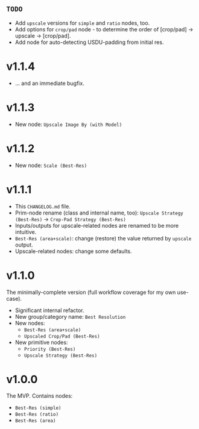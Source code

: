 ## `TODO`

- Add `upscale` versions for `simple` and `ratio` nodes, too.
- Add options for `crop/pad` node - to determine the order of [crop/pad] -> upscale -> [crop/pad].
- Add node for auto-detecting USDU-padding from initial res.

# v1.1.4

- ... and an immediate bugfix.

# v1.1.3

- New node: `Upscale Image By (with Model)`

# v1.1.2

- New node: `Scale (Best-Res)`

# v1.1.1

- This `CHANGELOG.md` file.
- Prim-node rename (class and internal name, too): `Upscale Strategy (Best-Res)` -> `Crop-Pad Strategy (Best-Res)`
- Inputs/outputs for upscale-related nodes are renamed to be more intuitive.
- `Best-Res (area+scale)`: change (restore) the value returned by `upscale` output.
- Upscale-related nodes: change some defaults.

# v1.1.0

The minimally-complete version (full workflow coverage for my own use-case).
- Significant internal refactor.
- New group/category name: `Best Resolution`
- New nodes:
  - `Best-Res (area+scale)`
  - `Upscaled Crop/Pad (Best-Res)`
- New primitive nodes:
  - `Priority (Best-Res)`
  - `Upscale Strategy (Best-Res)`

# v1.0.0

The MVP. Contains nodes:
- `Best-Res (simple)`
- `Best-Res (ratio)`
- `Best-Res (area)`
